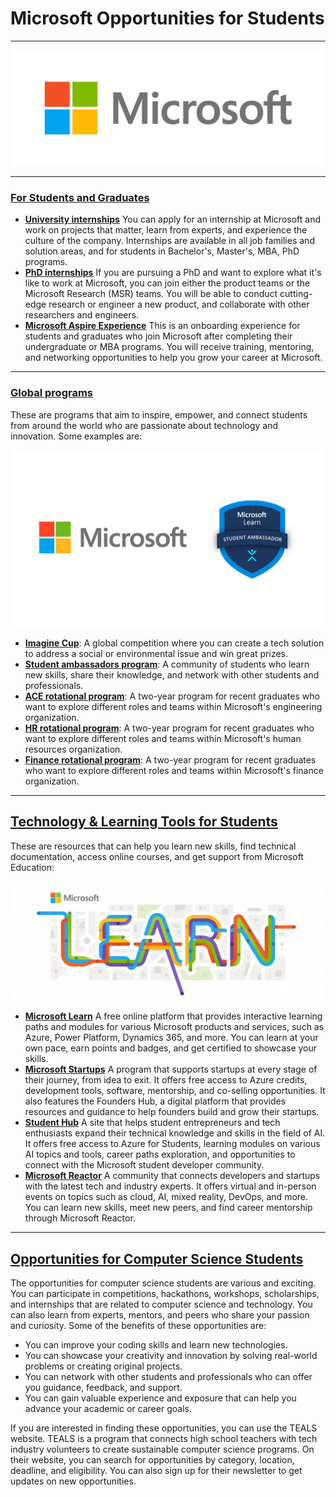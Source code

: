 # Microsoft Opportunities for Students
---
![](microsoft.png)

---
### [For Students and Graduates](https://careers.microsoft.com/v2/global/en/programs/students.html?wt.mc_id=studentamb_211042)
- [**University internships**](https://careers.microsoft.com/v2/global/en/universityinternship?wt.mc_id=studentamb_211042) You can apply for an internship at Microsoft and work on projects that matter, learn from experts, and experience the culture of the company. Internships are available in all job families and solution areas, and for students in Bachelor's, Master's, MBA, PhD programs. 
- [**PhD internships**](https://careers.microsoft.com/v2/global/en/phdinternship?wt.mc_id=studentamb_211042) If you are pursuing a PhD and want to explore what it's like to work at Microsoft, you can join either the product teams or the Microsoft Research (MSR) teams. You will be able to conduct cutting-edge research or engineer a new product, and collaborate with other researchers and engineers.
- [**Microsoft Aspire Experience**](https://careers.microsoft.com/v2/global/en/recentgraduate?wt.mc_id=studentamb_211042) This is an onboarding experience for students and graduates who join Microsoft after completing their undergraduate or MBA programs. You will receive training, mentoring, and networking opportunities to help you grow your career at Microsoft.
  
---

### [Global programs](https://careers.microsoft.com/v2/global/en/exploremicrosoft?wt.mc_id=studentamb_211042)

These are programs that aim to inspire, empower, and connect students from around the world who are passionate about technology and innovation. Some examples are:

![](mlsa.png)

- [**Imagine Cup**](https://imaginecup.microsoft.com?wt.mc_id=studentamb_211042): A global competition where you can create a tech solution to address a social or environmental issue and win great prizes. 
- [**Student ambassadors program**](https://studentambassadors.microsoft.com?wt.mc_id=studentamb_211042): A community of students who learn new skills, share their knowledge, and network with other students and professionals. 
- [**ACE rotational program**](https://careers.microsoft.com/students/us/en/aceprogram?wt.mc_id=studentamb_211042): A two-year program for recent graduates who want to explore different roles and teams within Microsoft's engineering organization. 
- [**HR rotational program**](https://careers.microsoft.com/students/us/en/hrprogram?wt.mc_id=studentamb_211042): A two-year program for recent graduates who want to explore different roles and teams within Microsoft's human resources organization. 
- [**Finance rotational program**](https://careers.microsoft.com/students/us/en/financeprogram?wt.mc_id=studentamb_211042): A two-year program for recent graduates who want to explore different roles and teams within Microsoft's finance organization.
  
---

## [Technology & Learning Tools for Students](https://www.microsoft.com/en-us/education/products/office/default.aspx?wt.mc_id=studentamb_211042)

These are resources that can help you learn new skills, find technical documentation, access online courses, and get support from Microsoft Education:

![](microsoftlearn.png)

- [**Microsoft Learn**](https://learn.microsoft.com?wt.mc_id=studentamb_211042) A free online platform that provides interactive learning paths and modules for various Microsoft products and services, such as Azure, Power Platform, Dynamics 365, and more. You can learn at your own pace, earn points and badges, and get certified to showcase your skills.
- [**Microsoft Startups**](https://www.microsoft.com/startups?wt.mc_id=studentamb_211042) A program that supports startups at every stage of their journey, from idea to exit. It offers free access to Azure credits, development tools, software, mentorship, and co-selling opportunities. It also features the Founders Hub, a digital platform that provides resources and guidance to help founders build and grow their startups.
- [**Student Hub**](https://learn.microsoft.com/training/student-hub?wt.mc_id=studentamb_211042) A site that helps student entrepreneurs and tech enthusiasts expand their technical knowledge and skills in the field of AI. It offers free access to Azure for Students, learning modules on various AI topics and tools, career paths exploration, and opportunities to connect with the Microsoft student developer community.
- [**Microsoft Reactor**](https://developer.microsoft.com/reactor?wt.mc_id=studentamb_211042) A community that connects developers and startups with the latest tech and industry experts. It offers virtual and in-person events on topics such as cloud, AI, mixed reality, DevOps, and more. You can learn new skills, meet new peers, and find career mentorship through Microsoft Reactor.
  
---

## [Opportunities for Computer Science Students](https://www.microsoft.com/teals?wt.mc_id=studentamb_211042)

The opportunities for computer science students are various and exciting. You can participate in competitions, hackathons, workshops, scholarships, and internships that are related to computer science and technology. You can also learn from experts, mentors, and peers who share your passion and curiosity. Some of the benefits of these opportunities are:

- You can improve your coding skills and learn new technologies.
- You can showcase your creativity and innovation by solving real-world problems or creating original projects.
- You can network with other students and professionals who can offer you guidance, feedback, and support.
- You can gain valuable experience and exposure that can help you advance your academic or career goals.

If you are interested in finding these opportunities, you can use the TEALS website. TEALS is a program that connects high school teachers with tech industry volunteers to create sustainable computer science programs. On their website, you can search for opportunities by category, location, deadline, and eligibility. You can also sign up for their newsletter to get updates on new opportunities.

